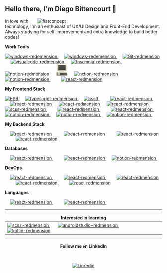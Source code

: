 ## Hello there, I'm Diego Bittencourt 👋

<a href="#">
    <img onmouseover="" src="https://i.imgur.com/3GoYros.png" min-width="400px" max-width="400px" width="400px" align="right" alt="flatconcept">
</a>

<p align="left">
    In love with technology, I'm an enthusiast of UX/UI Design and Front-End Development.
<br />
    Always studying for self-improvement and extra knowledge to build better codes!
</p>

**Work Tools**

<p>
</p>

<p align="left">
    <a href="https://www.microsoft.com/pt-br/windows/" target="_blank">
        <img width="36" height="36" src="https://evo.audio/wp-content/uploads/2016/05/Windows-10-Icon.png" alt="windows-redemension" title="Windows 10" border="0" />
    </a>&ensp;&ensp;
    <a href="https://pt.wikipedia.org/wiki/Linux" target="_blank">
        <img width="36" height="36" src="https://seeklogo.com/images/L/Linux_Tux-logo-1439B51966-seeklogo.com.png" alt="windows-redemension" title="Linux" border="0" />
    </a>&ensp;&ensp;
    <a href="https://git-scm.com/" target="_blank">
        <img width="36" height="36" src="https://git-scm.com/images/logos/downloads/Git-Icon-1788C.png" alt="Git-redmension" title="Git" border="0" />
    </a>&ensp;&ensp;
    <a href="https://code.visualstudio.com/" target="_blank">
        <img width="36" height="36" src="https://cdn.icon-icons.com/icons2/2107/PNG/512/file_type_vscode_icon_130084.png" alt="visualcode-redmension" title="VS Code"
    border="0" />
    </a>&ensp;&ensp;
    <a href="https://insomnia.rest/" target="_blank">
        <img width="36" height="36" src="https://user-images.githubusercontent.com/2575745/67964810-4d9a2980-fbd7-11e9-8cf7-661ded187ee6.png" alt="Insomnia-redmension" title="Insomnia" border="0" />    
    </a>&ensp;&ensp;
    <a href="https://www.postman.com/postman/workspace/postman-public-workspace/documentation/12959542-c8142d51-e97c-46b6-bd77-52bb66712c9a" target="_blank">
        <img width="36" height="36" src="https://encrypted-tbn0.gstatic.com/images?q=tbn:ANd9GcTiVFINJCzSzZB8cAIHLV1TG7Le6GtLX5qduEiNeuA7OHpaXTxViU-4yg2D6--5RkIl0SU&usqp=CAU" alt="notion-redmension" title="Postman" border="0" />
    </a>&ensp;&ensp;
    <a href="https://github.com/infinitered/reactotron" target="_blank">
        <img width="36" height="36" src="https://github.com/infinitered/reactotron/raw/master/docs/images/readme/Reactotron-128.png" alt="notion-redmension" title="Reactotron" border="0" />
    </a>&ensp;&ensp;
    <a href="https://fbflipper.com/" target="_blank">
        <img width="36" height="36" src="https://fbflipper.com/img/icon.png" alt="notion-redmension" title="Flipper" border="0" />
      </a>&ensp;&ensp;
  <a href="https://desktop.github.com/" target="_blank">
        <img width="36" height="36" src="https://upload.wikimedia.org/wikipedia/commons/a/ae/Github-desktop-logo-symbol.svg" alt="notion-redmension" title="Github Desktop" border="0" />
    </a>&ensp;&ensp;
    <a href="https://www.adobe.com/br/products/photoshop.html">
        <img width="36" height="36" src="https://www.adobe.com/content/dam/acom/one-console/icons_rebrand/ps_appicon.svg" alt="react-redmension" title="Photoshop" border="0" style="margin-left: 16px"/>
    </a>
</p>

**My Frontend Stack**

<p>
</p>

<p align="left">  
    <a href="https://www.ecma-international.org/publications-and-standards/standards/ecma-262/">
        <img width="36" height="36" src="https://cdn.icon-icons.com/icons2/2415/PNG/512/javascript_original_logo_icon_146455.png" alt="ES6" title="JavaScript" border="0" />
    </a>&ensp;&ensp;
    <a href="https://www.typescriptlang.org/">
        <img width="36" height="36" src="https://cdn.icon-icons.com/icons2/2415/PNG/512/typescript_original_logo_icon_146317.png" alt="typescript-redmension" title="TypeScript" border="0" />
    </a>&ensp;&ensp;
    <a href="https://www.w3schools.com/css/">
        <img width="36" height="36" src="https://cdn-icons-png.flaticon.com/512/732/732190.png" alt="css3" title="CSS3" border="0" />
    </a>&ensp;&ensp;
    <a href="https://reactnative.dev/">
        <img width="36" height="36" src="https://icons-for-free.com/iconfiles/png/512/logo+react+react+js+icon-1320184811840217251.png" alt="react-redmension" title="React Native" border="0" style="margin-left: 16px"/>
    </a>&ensp;&ensp;
    <a href="https://pt-br.reactjs.org/">
        <img width="36" height="36" src="https://miro.medium.com/max/525/1*mrOXGyIa3BlPK80peLmEbA.png" alt="react-redmension" title="ReactJS" border="0" style="margin-left: 16px"/>
    </a>&ensp;&ensp;
    <a href="https://mui.com/pt/">
        <img width="36" height="36" src="https://v4.material-ui.com/static/logo.png" alt="react-redmension" title="Material-UI" border="0"/>
    </a>&ensp;&ensp;
    <a href="https://styled-components.com/">
        <img width="36" height="36" src="https://miro.medium.com/max/480/1*Iohnw2aOQ5EBghVoqKA7VA.png" alt="react-redmension" title="Styled Components" border="0"/>
    </a>&ensp;&ensp;
    <a href="https://redux.js.org/">
        <img width="36" height="36" src="https://d33wubrfki0l68.cloudfront.net/0834d0215db51e91525a25acf97433051f280f2f/c30f5/img/redux.svg" alt="scss-redmension" title="Redux" border="0" />
    </a>&ensp;&ensp;
    <a href="https://redux-saga.js.org/">
        <img width="36" height="36" src="https://devsdata.com/wp-content/uploads/2020/08/redux-saga-logo.png" alt="react-redmension" title="Redux Saga" border="0" style="margin-left: 16px"/>
    </a>&ensp;&ensp;
    <a href="https://sentry.io/">
        <img width="36" height="36" src="https://yt3.ggpht.com/ytc/AKedOLQOj9pl6I3TcjCN8Je6u_8A7YCGpsMfFrTFrWg7=s900-c-k-c0x00ffffff-no-rj" alt="react-redmension" title="Sentry" border="0" style="margin-left: 16px"/>
    </a>&ensp;&ensp;
    <a href="https://reactnavigation.org/" target="_blank">
        <img width="36" height="36" src="https://avatars.githubusercontent.com/u/29647600?s=280&v=4" alt="notion-redmension" title="React Navigation" border="0" />
    </a>&ensp;&ensp;
    <a href="https://www.embarcadero.com/br/products/delphi" target="_blank">
        <img width="36" height="36" src="https://user-images.githubusercontent.com/3423282/123477765-e4013700-d5d4-11eb-876c-de9aab52153b.png" alt="notion-redmension" title="Delphi" border="0" />
    </a>&ensp;&ensp;
    <a href="https://www.embarcadero.com/br/free-tools/firemonkey-stencils" target="_blank">
        <img width="36" height="36" src="https://i2.wp.com/www.firemonkeyx.com/wp-content/uploads/2014/06/fmlogo.png?resize=512%2C512" alt="notion-redmension" title="FireMonkey" border="0" />
    </a>&ensp;&ensp;
</p>

**My Backend Stack**

<p align="left">        
    <a href="https://nodejs.org/en/">
        <img width="36" height="36" src="https://www.stickersdevs.com.br/wp-content/uploads/2022/01/nodejs-logo-adesivo-sticker.png" alt="react-redmension" title="NodeJS" border="0" style="margin-left: 16px"/>
    </a>&ensp;&ensp;
    <a href="https://expressjs.com/">
        <img width="36" height="36" src="https://upload.wikimedia.org/wikipedia/commons/thumb/8/88/Status_iucn_EX_icon.svg/480px-Status_iucn_EX_icon.svg.png" alt="react-redmension" title="Express" border="0" style="margin-left: 16px"/>
    </a>&ensp;&ensp;
    <a href="https://sequelize.org/">
        <img width="36" height="36" src="https://symbols.getvecta.com/stencil_261/45_sequelize.7e233926cd.png" alt="react-redmension" title="Sequelize" border="0" style="margin-left: 16px"/>
    </a>&ensp;&ensp;
    <a href="https://oauth.net/">
        <img width="36" height="36" src="https://upload.wikimedia.org/wikipedia/commons/d/d2/Oauth_logo.svg" alt="react-redmension" title="OAuth" border="0" style="margin-left: 16px"/>
    </a>
</p>

**Databases**

<p align="left">        
    <a href="https://realm.io/">
        <img width="36" height="36" src="https://avatars.githubusercontent.com/u/7575099?s=280&v=4" alt="react-redmension" title="Realm" border="0" style="margin-left: 16px"/>
    </a>&ensp;&ensp;
    <a href="https://www.sqlite.org/index.html">
        <img width="36" height="36" src="https://upload.wikimedia.org/wikipedia/commons/thumb/9/97/Sqlite-square-icon.svg/1200px-Sqlite-square-icon.svg.png" alt="react-redmension" title="SQ-Lite" border="0" style="margin-left: 16px"/>
    </a>&ensp;&ensp;
    <a href="https://www.mongodb.com/docs/realm/" target="_blank">
        <img width="36" height="36" src="https://g.foolcdn.com/art/companylogos/square/mdb.png" alt="notion-redmension" title="mongoDB" border="0" />
    </a>&ensp;&ensp;
</p>

**DevOps**

<p align="left">        
<a href="https://www.heroku.com/">
    <img width="36" height="36" src="https://seekicon.com/free-icon-download/heroku_4.svg" alt="react-redmension" title="Heroku" border="0" style="margin-left: 16px"/>
</a>&ensp;&ensp;
<a href="https://vercel.com/">
    <img width="36" height="36" src="https://avatars.githubusercontent.com/u/14985020?s=280&v=4" alt="react-redmension" title="Vercel" border="0" style="margin-left: 16px"/>
</a>&ensp;&ensp;
<a href="https://www.netlify.com/">
    <img width="36" height="36" src="https://cdn.icon-icons.com/icons2/2107/PNG/512/file_type_netlify_icon_130354.png" alt="react-redmension" title="Netlify" border="0" style="margin-left: 16px"/>
</a>&ensp;&ensp;
<a href="https://aws.amazon.com/">
    <img width="36" height="36" src="https://encrypted-tbn0.gstatic.com/images?q=tbn:ANd9GcTKyDH1jZiDtxXRiR0a6K1FVVPbWLnIS2tfPfEPBlOmjXncPDHMQjZHfDTldcxx_-sMBo0&usqp=CAU" alt="react-redmension" title="AWS" border="0" style="margin-left: 16px"/>
</a>&ensp;&ensp;
<a href="https://github.com/">
    <img width="36" height="36" src="https://cdn-icons-png.flaticon.com/512/25/25231.png" alt="react-redmension" title="GitHub" border="0" style="margin-left: 16px"/>
</a>
</p>

**Languages**

<p align="left">
<a href="">
    <img width="36" height="36" src="https://encrypted-tbn0.gstatic.com/images?q=tbn:ANd9GcSOXMcUIMLyt2-ODT1E3imog8vSgX-LPe4kfw&usqp=CAU" alt="react-redmension" title="Portuguese" border="0" style="margin-left: 16px"/>
</a>&ensp;&ensp;
<a href="">
    <img width="36" height="36" src="https://cdn-icons-png.flaticon.com/512/3909/3909383.png" alt="react-redmension" title="English" border="0" style="margin-left: 16px"/>
</a>&ensp;&ensp;
</p>

---

<table width="100%">
<thead>
    <tr>
        <th>Interested in learning</th>
    </tr>
</thead>
<tbody>
    <tr>
        <td>
            <a href="https://www.java.com/pt-BR/">
                <img width="36" height="36" src="https://cdn-icons-png.flaticon.com/512/226/226777.png" alt="scss-redmension" title="Java" border="0" />
            </a>&ensp;&ensp;&ensp;
            <a href="https://developer.android.com/studio">
                <img width="36" height="36" src="https://upload.wikimedia.org/wikipedia/commons/e/e3/Android_Studio_Icon_%282014-2019%29.svg" alt="androidstudio-redmension" title="Android Studio" border="0" />
            </a>&ensp;&ensp;&ensp;
            <a href="https://kotlinlang.org/">
                <img width="36" height="36" src="https://upload.wikimedia.org/wikipedia/commons/thumb/7/74/Kotlin_Icon.png/1200px-Kotlin_Icon.png" alt="kotlin-redmension" title="Kotlin" border="0" />
            </a>
        </td>
    </tr>
</tbody>
</table>

---

<p align="center">
    <strong>Follow me on LinkedIn</strong>
</p>
<br>
<p align="center">
<a href="https://www.linkedin.com/in/diego-alves-bittencourt-8a6b631a1/" target="_blank">
    <img src="https://i.ibb.co/2sC0pB6/linkedin-redmension.png" alt="Linkedin" title="Linkedin" border="0" />
</a>
</p>
